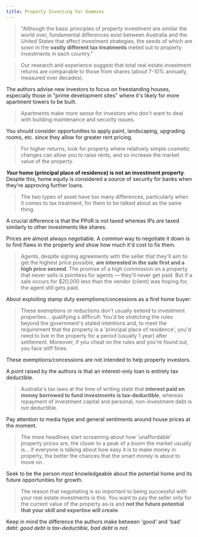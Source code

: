 ```yaml
---
title: Property Investing For Dummies
---
```


> "Although the basic principles of property investment are similar the world over, fundamental differences exist between Australia and the United States that affect investment strategies, the seeds of which are sown in the **vastly different tax treatments** meted out to property investments in each country."

> Our research and experience suggest that total real estate investment returns are comparable to those from shares (about 7-10% annually, measured over decades).

The authors advise new investors to focus on freestanding houses, especially those in "prime development sites" where it's likely for more apartment towers to be built.
> Apartments make more sense for investors who don't want to deal with building maintenance and security issues.

You should consider opportunities to apply paint, landscaping, upgrading rooms, etc. since they allow for greater rent pricing.
> For higher returns, look for property where relatively simple cosmetic changes can allow you to raise rents, and so increase the market value of the property.

***Your* home (principal place of residence) is not an investment property**. Despite this, home equity is considered a source of security for banks when they're approving further loans.
> The two types of asset have too many differences, particularly when it comes to tax treatment, for them to be talked about as the same thing.

A crucial difference is that the PPoR is not taxed whereas IPs *are* taxed similarly to other investments like shares. 

Prices are almost always negotiable. A common way to negotiate it down is to find flaws in the property and show how much it'd cost to fix them.

> Agents, despite signing agreements with the seller that they'll aim to get the highest price possible, **are interested in the sale first and a high price second**. The promise of a high commission on a property that never sells is pointless for agents — they'll never get paid. But if a sale occurs for $20,000 less than the vendor (client) was hoping for, the agent still gets paid.

About exploiting stamp duty exemptions/concessions as a first home buyer:
> These exemptions or reductions don't usually extend to investment properties... qualifying s difficult: You'd be stretching the rules beyond the government's stated intentions and, to meet the requirement that the property is a 'principal place of residence', you'd need to live in the property for a period (usually 1 year) after settlement. Moreover, if you cheat on the rules and you're found out, you face stiff fines.

These exemptions/concessions are not intended to help property investors.

A point raised by the authors is that an interest-only loan is entirely tax deductible.
> Australia's tax laws at the time of writing state that **interest paid on money borrowed to fund investments is tax-deductible**, whereas repayment of investment capital and personal, non-investment debt is *not* deductible.

Pay attention to media hype and general sentiments around house prices at the moment.
> The more headlines start screaming about how 'unaffordable' property prices are, the closer to a peak of a boom the market usually is... if everyone is talking about how easy it is to make money in property, the better the chances that the smart money is about to move on.

Seek to be the person *most* knowledgeable about the potential home and its future opportunities for growth.

> The reason that negotiating is so important to being successful with your real estate investments is this: You want to pay the seller only for the current value of the property as-is and **not the future potential that your skill and expertise will create**. 

Keep in mind the difference the authors make between 'good' and 'bad' debt: *good debt is tax-deductible, bad debt is not*.
